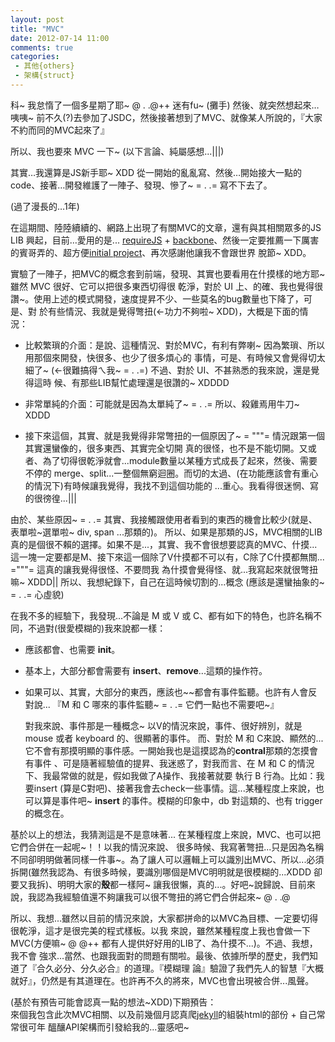 ```yaml
---
layout: post
title: "MVC"
date: 2012-07-14 11:00
comments: true
categories: 
 - 其他{others}
 - 架構{struct}
---
```


科~ 我怠惰了一個多星期了耶~ @ . .@++ 迷有fu~ (攤手)
然後、就突然想起來…咦咦~ 前不久(?)去參加了JSDC，然後接著想到了MVC、就像某人所說的，『大家不約而同的MVC起來了』

所以、我也要來 MVC 一下~ (以下言論、純屬感想...\|\|\|)


<!-- more -->

其實…我還算是JS新手耶~ XDD 從一開始的亂亂寫、然後…開始接大一點的 code、接著…開發維護了一陣子、發現、慘了~
= . .= 寫不下去了。

(過了漫長的…1年)

在這期間、陸陸續續的、網路上出現了有關MVC的文章，還有與其相關眾多的JS LIB 興起，目前…愛用的是...
[requireJS](http://requirejs.org/) + [backbone](http://backbonejs.org/)、然後一定要推薦一下厲害
的賓哥弄的、超方便[initial project](https://github.com/blackbing/initialProject)、再次感謝他讓我不會跟世界
脫節~ XDD。

實驗了一陣子，把MVC的概念套到前端，發現、其實也要看用在什摸樣的地方耶~ 雖然 MVC 很好、它可以把很多東西切得很
乾淨，對於 UI 上、的確、我也覺得很讚~。使用上述的模式開發，速度提昇不少、一些莫名的bug數量也下降了，可是、對
於有些情況、我就是覺得彆扭(←功力不夠啦~ XDD)，大概是下面的情況：

- 比較繁瑣的介面：是說、這種情況、對於MVC，有利有弊喇~ 因為繁瑣、所以用那個來開發，快很多、也少了很多煩心的
  事情，可是、有時候又會覺得切太細了~ (←很難搞得ㄟ我~ = . .=) 不過、對於 UI、不甚熟悉的我來說，還是覺得這時
  候、有那些LIB幫忙處理還是很讚的~ XDDDD
  
- 非常單純的介面：可能就是因為太單純了~ = . .= 所以、殺雞焉用牛刀~ XDDD

- 接下來這個，其實、就是我覺得非常彆扭的一個原因了~ = """= 情況跟第一個其實還蠻像的，很多東西、其實完全切開
  真的很怪，也不是不能切開。又或者、為了切得很乾淨就會...module數量以某種方式成長了起來，然後、需要不停的
  merge、split...一整個無窮迴圈。而切的太過、(在功能應該會有重心的情況下)有時候讓我覺得，我找不到這個功能的
  ...重心。我看得很迷惘、寫的很徬徨...\|\|\|


由於、某些原因~ = . .= 其實、我接觸跟使用者看到的東西的機會比較少(就是、表單啦~選單啦~ div, span ...那類的)。
所以、如果是那類的JS，MVC相關的LIB真的是個很不賴的選擇。如果不是...，其實、我不會很想要認真的MVC、什摸...
這一塊一定要都是M、接下來這一個除了V什摸都不可以有，C除了C什摸都無關... ="""= 這真的讓我覺得很怪、不要問我
為什摸會覺得怪、就...我寫起來就很彆扭嘛~ XDDD\|\| 所以、我想紀錄下，自己在這時候切割的...概念 
(應該是還蠻抽象的~ = . .= 心虛貌)


在我不多的經驗下，我發現...不論是 M 或 V 或 C、都有如下的特色，也許名稱不同，不過對(很愛模糊的)我來說都一樣：

- 應該都會、也需要 **init**。

- 基本上，大部分都會需要有 **insert**、**remove**...這類的操作符。

- 如果可以、其實，大部分的東西，應該也~~都會有事件監聽。也許有人會反對說... 『M 和 C 哪來的事件監聽~ = . .=
  它們一點也不需要吧~』
  
  對我來說、事件那是一種概念~
  以V的情況來說，事件、很好辨別，就是 mouse 或者 keyboard 的、很顯著的事件。
  而、對於 M 和 C來說、顯然的...它不會有那摸明顯的事件感。一開始我也是這摸認為的**contral**那類的怎摸會有事件
  、可是隨著經驗值的提昇、我迷惑了，對我而言、在 M 和 C 的情況下、我最常做的就是，假如我做了A操作、我接著就要
  執行 B 行為。比如：我要insert (算是C對吧)、接著我會去check一些事情。這...某種程度上來說，也可以算是事件吧~ 
  **insert** 的事件。模糊的印象中，db 對這類的、也有 trigger 的概念在。
  
  
基於以上的想法，我猜測這是不是意味著... 在某種程度上來說，MVC、也可以把它們合併在一起呢~！！以我的情況來說、
很多時候、我寫著彆扭...只是因為名稱不同卻明明做著同樣一件事~。為了讓人可以邏輯上可以識別出MVC、所以...必須
拆開(雖然我認為、有很多時候，要識別哪個是MVC明明就是很模糊的...XDDD 卻要又我拆)、明明大家的**殼**都一樣阿~
讓我很懶，真的...。好吧~說歸說、目前來說，我認為我經驗值還不夠讓我可以很不彆扭的將它們合併起來~ @ . .@

所以、我想...雖然以目前的情況來說，大家都拼命的以MVC為目標、一定要切得很乾淨，這才是很完美的程式樣板。以我
來說，雖然某種程度上我也會做一下MVC(方便嘛~ @ @++ 都有人提供好好用的LIB了、為什摸不...)。不過、我想，我不會
強求...當然、也跟我面對的問題有關啦。最後、依據所學的歷史，我們知道了『合久必分、分久必合』的道理。『模糊理
論』驗證了我們先人的智慧『大概就好』，仍然是有其道理在。也許再不久的將來，MVC也會出現被合併...風聲。





(基於有預告可能會認真一點的想法~XDD)下期預告：<br>
來個我包含此次MVC相關、以及前幾個月認真爬[jekyll](http://jekyllrb.com/)的組裝html的部份 + 自己常常很可年
醞釀API架構而引發給我的...靈感吧~
